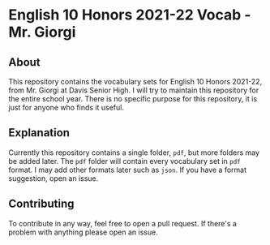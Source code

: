 # English 10 Honors 2021-22 Vocab - Mr. Giorgi

## About

This repository contains the vocabulary sets for English 10 Honors 2021-22, from Mr. Giorgi at Davis Senior High. I will try to maintain this repository for the entire school year. There is no specific purpose for this repository, it is just for anyone who finds it useful.

## Explanation

Currently this repository contains a single folder, `pdf`, but more folders may be added later. The `pdf` folder will contain every vocabulary set in `pdf` format. I may add other formats later such as `json`. If you have a format suggestion, open an issue.

## Contributing

To contribute in any way, feel free to open a pull request. If there's a problem with anything please open an issue.
